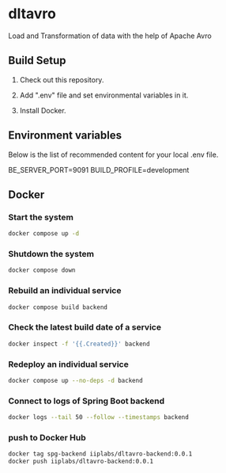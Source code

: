 # dltavro

Load and Transformation of data with the help of Apache Avro

## Build Setup

1. Check out this repository.

2. Add ".env" file and set environmental variables in it.

3. Install Docker.

## Environment variables

Below is the list of recommended content for your local .env file.

BE_SERVER_PORT=9091
BUILD_PROFILE=development

## Docker

### Start the system

```bash
docker compose up -d
```

### Shutdown the system

```bash
docker compose down
```

### Rebuild an individual service

```bash
docker compose build backend
```

### Check the latest build date of a service

```bash
docker inspect -f '{{.Created}}' backend
```

### Redeploy an individual service

```bash
docker compose up --no-deps -d backend
```

### Connect to logs of Spring Boot backend

```bash
docker logs --tail 50 --follow --timestamps backend
```

### push to Docker Hub

```bash
docker tag spg-backend iiplabs/dltavro-backend:0.0.1
docker push iiplabs/dltavro-backend:0.0.1
```

